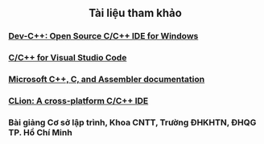 <h2 align="center"> 
Tài liệu tham khảo
</h2>


### [Dev-C++: Open Source C/C++ IDE for Windows](https://www.bloodshed.net/) 
### [C/C++ for Visual Studio Code](https://code.visualstudio.com/docs/languages/cpp) 
### [Microsoft C++, C, and Assembler documentation](https://docs.microsoft.com/en-us/cpp/?view=msvc-160) 
### [CLion: A cross-platform C/C++ IDE](https://www.jetbrains.com/clion/learn/) 
### Bài giảng Cơ sở lập trình, Khoa CNTT, Trường ĐHKHTN, ĐHQG TP. Hồ Chí Minh

